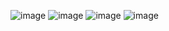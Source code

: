 ![image](https://github.com/user-attachments/assets/673f82b6-5fef-4611-8d9b-62937a4a89bd)
![image](https://github.com/user-attachments/assets/9cd25264-6768-4165-913a-b1eb3f1aeea6)
![image](https://github.com/user-attachments/assets/d68ee1ad-ecf0-406e-93d6-6dc1125a0f2a)
![image](https://github.com/user-attachments/assets/0b5efd57-323f-4fa2-bcde-861759dab10c)
